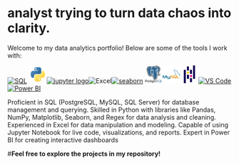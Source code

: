 # analyst trying to turn data chaos into clarity.

Welcome to my data analytics portfolio! Below are some of the tools I work with:

<p align="left">
  <a href="https://www.svgrepo.com/svg/331760/sql-database-generic" target="_blank" rel="noreferrer"><img src="https://www.svgrepo.com/show/331760/sql-database-generic.svg" alt="SQL" width="40" height="40"/></a>  <a href="https://www.python.org" target="_blank" rel="noreferrer"><img src="https://raw.githubusercontent.com/devicons/devicon/master/icons/python/python-original.svg" alt="python" width="40" height="40"/></a><a href="https://www.svgrepo.com/svg/373718/jupyter" target="_blank" rel="noreferrer"><img src="https://www.svgrepo.com/show/353949/jupyter.svg" height="45" alt="jupyter logo" /></a><img src="https://5.imimg.com/data5/KO/UM/GLADMIN-66275087/ms-excel-basic-computer-courses-500x500.png" alt="Excel" width="70" height="40"/><a href="https://seaborn.pydata.org/" target="_blank" rel="noreferrer"><img src="https://seaborn.pydata.org/_images/logo-mark-lightbg.svg" alt="seaborn" width="40" height="40"/></a>
  <a href="https://www.postgresql.org" target="_blank" rel="noreferrer"><img src="https://raw.githubusercontent.com/devicons/devicon/master/icons/postgresql/postgresql-original-wordmark.svg" alt="postgresql" width="40" height="40"/></a><a href="https://www.mysql.com/" target="_blank" rel="noreferrer"><img src="https://raw.githubusercontent.com/devicons/devicon/master/icons/mysql/mysql-original-wordmark.svg" alt="mysql" width="40" height="40"/></a><a href="https://pandas.pydata.org/" target="_blank" rel="noreferrer"><img src="https://raw.githubusercontent.com/devicons/devicon/2ae2a900d2f041da66e950e4d48052658d850630/icons/pandas/pandas-original.svg" alt="pandas" width="40" height="40"/></a><a href="https://code.visualstudio.com/" target="_blank" rel="noreferrer"><img src="https://upload.wikimedia.org/wikipedia/commons/thumb/9/9a/Visual_Studio_Code_1.35_icon.svg/2048px-Visual_Studio_Code_1.35_icon.svg.png" alt="VS Code" width="40" height="40"/></a><a href="https://powerbi.microsoft.com/" target="_blank" rel="noreferrer"><img src="https://logos-world.net/wp-content/uploads/2022/02/Microsoft-Power-BI-Symbol.png" alt="Power BI" width="80" height="40"/></a>
</p>

Proficient in SQL (PostgreSQL, MySQL, SQL Server) for database management and querying. Skilled in Python with libraries like Pandas, NumPy, Matplotlib, Seaborn, and Regex for data analysis and cleaning. Experienced in Excel for data manipulation and modeling. Capable of using Jupyter Notebook for live code, visualizations, and reports. Expert in Power BI for creating interactive dashboards</p>

#**__Feel free to explore the projects in my repository!__**

